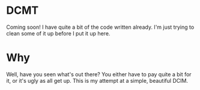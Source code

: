 # DCMT
Coming soon! I have quite a bit of the code written already. I'm just trying to clean some of it up before I put it up here.

# Why
Well, have you seen what's out there? You either have to pay quite a bit for it, or it's ugly as all get up. This is my attempt at a simple, beautiful DCIM.
